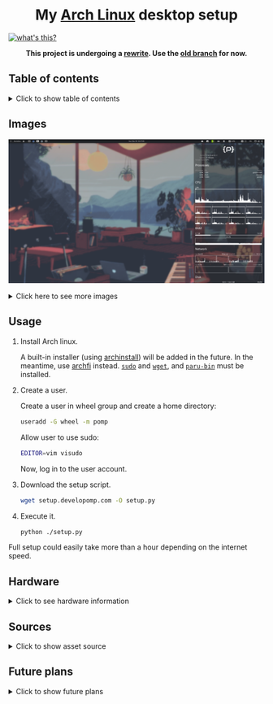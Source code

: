 <h1 align="center">
  My <a href="https://archlinux.org">Arch Linux</a> desktop setup
</h1>

[![what's this?](https://img.shields.io/badge/what's_this%3F-grey?style=for-the-badge)](https://developomp.com/portfolio/linux-setup-script)

<p align="center">
  <b>
    This project is undergoing a <a href="https://github.com/developomp/setup/issues/46">rewrite</a>. Use the <a href="https://github.com/developomp/setup/tree/old">old branch</a> for now.
  </b>
</p>

## Table of contents

<details>
<summary>Click to show table of contents</summary>

- [Table of contents](#table-of-contents)
- [Images](#images)
  - [Some windows](#some-windows)
  - [Minimalism at its finest](#minimalism-at-its-finest)
  - [Script Execution](#script-execution)
- [How does it work?](#how-does-it-work)
- [Usage](#usage)
- [Hardware](#hardware)
  - [Laptop](#laptop)
  - [RAM](#ram)
  - [Storage](#storage)
  - [Partitioning](#partitioning)
  - [Peripherals](#peripherals)
- [Sources](#sources)
  - [3rd Wallpaper](#3rd-wallpaper)
  - [2nd Wallpaper](#2nd-wallpaper)
  - [1st Wallpaper](#1st-wallpaper)
  - [System monitor](#system-monitor)
- [Future plans](#future-plans)
  - [Laptop](#laptop-1)
  - [Storage](#storage-1)
  - [Mouse](#mouse)
  - [Monitor](#monitor)

</details>

## Images

![result image 1](./.repo/result1.png)

<details>
<summary>Click here to see more images</summary>

### Some windows

![result image 2](./.repo/result2.png)

### Minimalism at its finest

![result image 3](./.repo/result3.png)

### Script Execution

![Execution](./.repo/execution.png)

</details>

## Usage

1. Install Arch linux.

   A built-in installer (using [archinstall](https://github.com/archlinux/archinstall)) will be added in the future.
   In the meantime, use [archfi](https://github.com/MatMoul/archfi) instead.
   [`sudo`](https://archlinux.org/packages/core/x86_64/sudo/) and [`wget`](https://archlinux.org/packages/extra/x86_64/wget/), and [`paru-bin`](https://aur.archlinux.org/packages/paru-bin/) must be installed.

2. Create a user.

   Create a user in wheel group and create a home directory:

   ```bash
   useradd -G wheel -m pomp
   ```

   Allow user to use sudo:

   ```bash
   EDITOR=vim visudo
   ```

   Now, log in to the user account.

3. Download the setup script.

   ```bash
   wget setup.developomp.com -O setup.py
   ```

4. Execute it.

   ```bash
   python ./setup.py
   ```

Full setup could easily take more than a hour depending on the internet speed.

## Hardware

<details>
  <summary>Click to see hardware information</summary>

### Desktop

No desktop

### Laptop

| name    | model                                                                                                          |
| ------- | -------------------------------------------------------------------------------------------------------------- |
| Machine | [LG 15U480-KP50ML](https://www.lge.co.kr/kr/business/product/common/redirectProductDetail.do?prdId=MD00040678) |
| CPU     | intel i5-8250U                                                                                                 |
| GPU     | Nvidia MX 150                                                                                                  |

### RAM

| model                             | size |
| --------------------------------- | ---- |
| SK Hynix HMA81GS6AFR8N-UH (stock) | 8GB  |
| Samsung M471A1K43CB1-CRC (added)  | 8GB  |

### Storage

| ID\* | model                                  | Size  |
| ---- | -------------------------------------- | ----- |
| 1    | SK Hynix HFS128G39TND-N210A (30002P10) | 128GB |
| 2    | Samsung SSD 860 PRO 512GB (RVM02B6Q)   | 512GB |

\*arbitrary index I gave. Has no meaning.

### Partitioning

- unallocated space at the end are for overprovisioning
- no swap partition

more information about efi partition can be found in [this](https://wiki.archlinux.org/title/GRUB) arch wiki page.

partitioning done with fdisk ([source](https://git.kernel.org/pub/scm/utils/util-linux/util-linux.git/tree/disk-utils/fdisk.c), [man](https://man7.org/linux/man-pages/man8/fdisk.8.html)).

| drive id\* | format | size                           | mount location   | purpose                           |
| ---------- | ------ | ------------------------------ | ---------------- | --------------------------------- |
| 1          | FAT32  | +300M                          | /boot/efi        | EFI partition                     |
| 1          | ext4   | -15G                           | /                | root                              |
| 2          | ext4   | default (all available sector) | /media/pomp/data | data storage (D drive equivalent) |

\*index from [storage](#Storage)

### Peripherals

|     peripheral | model                                                                                                                                                                                                        |
| -------------: | :----------------------------------------------------------------------------------------------------------------------------------------------------------------------------------------------------------- |
|          mouse | [Logitech G402 Hyperion fury](https://www.logitechg.com/en-eu/products/gaming-mice/g402-hyperion-fury-fps-gaming-mouse.html) I got from a [giveaway event](https://blog.naver.com/yjcomicsblog/221432692995) |
|      headphone | [NOX NX-2](https://www.e-nox.co.kr/theme/s007/index/product_view01.php?wr_id=16)                                                                                                                             |
|  laptop cooler | [ABKO NCORE NC500](http://ncore.co.kr/shop/product_item.php?ItId=2586312930)                                                                                                                                 |
|       Keyboard | [COX CK01 PBT SL](https://www.abko.co.kr/brand/detail.php?it_id=1630976200)                                                                                                                                  |
| Drawing tablet | secondhand [wacom CTL-472 (one by wacom)](https://www.wacom.com/en-us/products/pen-tablets/one-by-wacom)                                                                                                     |
|        Monitor | secondhand [HP X24ih](https://www.hp.com/us-en/shop/pdp/hp-x24ih-gaming-monitor) ([review](https://www.rtings.com/monitor/reviews/hp/x24ih))                                                                 |

#### Keyboard

- Lubed with Krytox 103
- With a towel underneath
- With [COX COS1 walnut wrist rest](https://www.abko.co.kr/brand/detail.php?it_id=1609120628)

<p align="center">
  <b>Video</b>
  <a href="https://youtu.be/8vBm4MfOPME"><img alt="Keyboard sound test" src="https://img.youtube.com/vi/8vBm4MfOPME/maxresdefault.jpg" /></a>
</p>

</details>

## Sources

<details>
  <summary>Click to show asset source</summary>

### Wallpaper

<img alt="wallpaper" src="./.repo/wallpaper.png" width="75%">

- [a video](https://www.youtube.com/watch?v=QEWV6fiYaDU) from [Chillhop Music](https://www.youtube.com/channel/UCOxqgCwgOqC2lMqC5PYz_Dg)
- Artwork by [Jeff Östberg](https://jeffostberg.se)
- Animation by [Geneviève Delacroix](http://www.genevievelacroix.com)
- Effects (in order)
  - [nordified](https://github.com/Schrodinger-Hat/ImageGoNord) (filtering option toggled)
  - GIMP gaussian blur 3.5
  - level 1 compression (GIMP)

### System monitor

- [pomky](https://github.com/developomp/pomky) (commit: 8fce169)

[this file](./home/pomp/.local/bin/pomky) right here

</details>

## Future plans

<details>
  <summary>Click to show future plans</summary>

### Laptop

- Features:
  - less than 1 million KRW
  - Korean keyboard
  - FHD monitor
  - number pad
  - x86_64 architecture
  - NO NVIDIA GPU
- Candidates:
  - [Samsung NT750XDZ-A51A](http://prod.danawa.com/info/?pcode=14186387)

### Storage

- 1TB HDD for long-term backup

### Mouse

- Features:
  - <=7ms wired click latency
  - <=80g weight
  - Either from Razer or Logitech
- Candidates:
  - [Razer Viper 8k](https://www.rtings.com/mouse/reviews/razer/viper-8khz/)
  - [Razer Viper Mini](https://www.rtings.com/mouse/reviews/razer/viper-mini/)
  - [Razer Viper Ultimate](https://www.rtings.com/mouse/reviews/razer/viper-ultimate/)
- Notes:
  - Replace piper with [openrazer](https://github.com/openrazer/openrazer) if switching to Razer mouse

### Keyboard

- Planned mods for current keyboard:
  - holee mod
  - lube some under-lubed keys (under-lubed due to running out of lube D:)
  - sound dampener
- Candidates:
  - [MODE Sonnet](https://modedesigns.com/products/sonnet) (V0G1D2E3A4B5A6A7A8A9A, Base $299, $369 with options, additional $58.33 for shipping)
    - option:
      - Top: White (+$15)
      - Bottom: Gold (+$10)
      - Accent: Gold
      - Internal Weight: Black
      - Plate:
        - Layout: Universal
        - Variant: Aluminum (+$10)
      - PCB: Hot-swap (+$10)
      - Silicon Base: Black (+$15)
      - Plate foam: Yes (+$10)
      - Feet: Black
      - Plate Caps: Black
    - additional parts and accessories:
      - stabilizers: [Durock V2](https://modedesigns.com/products/durock-v2-stabilizers) (gold variant)
      - switch: [Cherry MX silent red](https://smartstore.naver.com/archon/products/2323309526)
      - keycap: [matcha green tea](https://kprepublic.com/products/matcha-green-tea-dye-sub-keycap-set-thick-pbt-for-keyboard-gh60-poker-87-tkl-104-ansi-xd64-bm60-xd68-xd84-xd96-janpanese) (normal Korean variant)
      - wrist rest: [Keychron K2/K6 wrist rest](https://www.coupang.com/vp/products/5509901546)
      - switch lube: not decided
      - stabilizer stem lube (dielectric grease): not decided
      - cable: [Black coiled cable](https://www.coupang.com/vp/products/6518112005?vendorItemId=81672718085)
    - mods:
      - holee mod

### Monitor

- Features:
  - panel (burn-in-less, non-crystal, self-emitting): does not exist as of the moment :(
  - refresh rate: 144+ Hz
  - size: at most 24in
  - resolution: FHD (1920x1080)
- Candidates:
  - None

</details>
